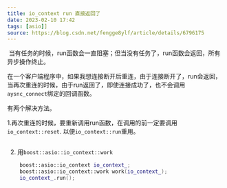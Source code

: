 ```yaml
---
title: io_context run 直接返回了  
date: 2023-02-10 17:42  
tags: [asio]]  
source: https://blog.csdn.net/fengge8ylf/article/details/6796175  
---
```


 当有任务的时候，run函数会一直阻塞；但当没有任务了，run函数会返回，所有异步操作终止。

在一个客户端程序中，如果我想连接断开后重连，由于连接断开了，run会返回，当再次重连的时候，由于run返回了，即使连接成功了，也不会调用`aysnc_connect`绑定的回调函数。

有两个解决方法。

1.再次重连的时候，要重新调用run函数，在调用的前一定要调用`io_context::reset`.
以便`io_context::run`重用。
```cpp

```

2. 用`boost::asio::io_context::work`

```cpp
    boost::asio::io_context io_context_;
    boost::asio::io_context::work work(io_context_);
    io_context_.run();
```